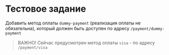 # Тестовое задание 
Добавить метод оплаты `dummy-payment` (реализация оплаты не обязательна), который должен быть доступен по адресу `/payment/dummy-payment`
> ВАЖНО! Сейчас предусмотрен метод оплаты `visa` - по адресу `/payment/visa`
